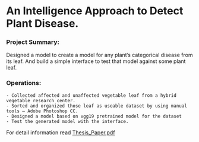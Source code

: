 # An Intelligence Approach to Detect Plant Disease.

### Project Summary:
Designed a model to create a model for any plant’s categorical disease from its leaf. And build a simple interface to test that model against some plant leaf.

### Operations:
	- Collected affected and unaffected vegetable leaf from a hybrid vegetable research center.
	- Sorted and organized those leaf as useable dataset by using manual tools – Adobe Photoshop CC.
	- Designed a model based on vgg19 pretrained model for the dataset
	- Test the generated model with the interface.

For detail information read [Thesis_Paper.pdf](https://github.com/marufzaman/An-Intelligence-Approach-to-Detect-Plant-Disease/blob/master/Thesis_Paper.pdf)
